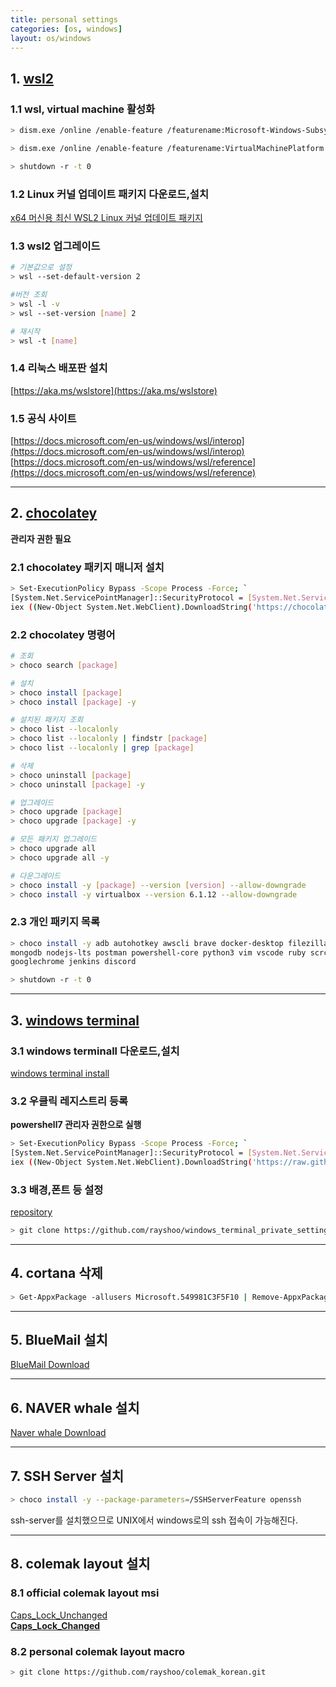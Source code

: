 ```yaml
---
title: personal settings
categories: [os, windows]
layout: os/windows
---
```


## <span>1. </span>[wsl2](https://docs.microsoft.com/ko-kr/windows/wsl/install-win10)

### <span>1.1 </span>wsl, virtual machine 활성화

```sh
> dism.exe /online /enable-feature /featurename:Microsoft-Windows-Subsystem-Linux /all /norestart

> dism.exe /online /enable-feature /featurename:VirtualMachinePlatform /all /norestart

> shutdown -r -t 0
```
### <span>1.2 </span>Linux 커널 업데이트 패키지 다운로드,설치<br/>
[x64 머신용 최신 WSL2 Linux 커널 업데이트 패키지](https://wslstorestorage.blob.core.windows.net/wslblob/wsl_update_x64.msi)


### <span>1.3 </span>wsl2 업그레이드

```sh
# 기본값으로 설정
> wsl --set-default-version 2

#버전 조회
> wsl -l -v
> wsl --set-version [name] 2

# 재시작
> wsl -t [name]
```

### <span>1.4 </span>리눅스 배포판 설치<br/>
[https://aka.ms/wslstore](https://aka.ms/wslstore)

### <span>1.5 </span>공식 사이트<br/>
[https://docs.microsoft.com/en-us/windows/wsl/interop](https://docs.microsoft.com/en-us/windows/wsl/interop)<br/>
[https://docs.microsoft.com/en-us/windows/wsl/reference](https://docs.microsoft.com/en-us/windows/wsl/reference)

<hr/>

## <span>2. </span>[chocolatey](https://chocolatey.org/)
**관리자 권한 필요**
### <span>2.1 </span>chocolatey 패키지 매니저 설치
```sh
> Set-ExecutionPolicy Bypass -Scope Process -Force; `
[System.Net.ServicePointManager]::SecurityProtocol = [System.Net.ServicePointManager]::SecurityProtocol -bor 3072; `
iex ((New-Object System.Net.WebClient).DownloadString('https://chocolatey.org/install.ps1'))
```
### <span>2.2 </span>chocolatey 명령어
```sh
# 조회
> choco search [package]

# 설치
> choco install [package]
> choco install [package] -y

# 설치된 패키지 조회
> choco list --localonly
> choco list --localonly | findstr [package]
> choco list --localonly | grep [package]

# 삭제
> choco uninstall [package]
> choco uninstall [package] -y

# 업그레이드
> choco upgrade [package]
> choco upgrade [package] -y

# 모든 패키지 업그레이드
> choco upgrade all
> choco upgrade all -y

# 다운그레이드
> choco install -y [package] --version [version] --allow-downgrade
> choco install -y virtualbox --version 6.1.12 --allow-downgrade
```

### <span>2.3 </span>개인 패키지 목록
```sh
> choco install -y adb autohotkey awscli brave docker-desktop filezilla FiraCode firefox git heidisql `
mongodb nodejs-lts postman powershell-core python3 vim vscode ruby scrcpy slack virtualbox vagrant zoom `
googlechrome jenkins discord

> shutdown -r -t 0
```

<hr/>

## <span>3. </span>[windows terminal](https://docs.microsoft.com/ko-kr/windows/terminal/)

### <span>3.1 </span>windows terminall 다운로드,설치
[windows terminal install](https://www.microsoft.com/ko-kr/p/windows-terminal/9n0dx20hk701?rtc=1&activetab=pivot:overviewtab)

### <span>3.2 </span>우클릭 레지스트리 등록

**powershell7 관리자 권한으로 실행**
```sh
> Set-ExecutionPolicy Bypass -Scope Process -Force; `
[System.Net.ServicePointManager]::SecurityProtocol = [System.Net.ServicePointManager]::SecurityProtocol -bor 3072; `
iex ((New-Object System.Net.WebClient).DownloadString('https://raw.githubusercontent.com/lextm/windowsterminal-shell/master/install.ps1'))
```

### <span>3.3 </span>배경,폰트 등 설정

[repository](https://github.com/rayshoo/windows_terminal_private_setting)
```sh
> git clone https://github.com/rayshoo/windows_terminal_private_setting.git
```

<hr/>

## <span>4. </span>cortana 삭제
```sh
> Get-AppxPackage -allusers Microsoft.549981C3F5F10 | Remove-AppxPackage
```

<hr/>

## <span>5. </span>BlueMail 설치

[BlueMail Download](https://bluemail.me/download/)

<hr/>

## <span>6. </span>NAVER whale 설치

[Naver whale Download](https://whale.naver.com/ko/download)

<hr/>

## <span>7. </span>SSH Server 설치
```sh
> choco install -y --package-parameters=/SSHServerFeature openssh
```
ssh-server를 설치했으므로 UNIX에서 windows로의 ssh 접속이 가능해진다.

<hr/>

## <span>8. </span> colemak layout 설치

### <span>8.1 </span> official colemak layout msi
[Caps_Lock_Unchanged](https://colemak.com/pub/windows/Colemak-1.1-Caps-Lock-Unchanged.zip)<br/>
**[Caps_Lock_Changed](https://skozl.com/s/colemak-caps.zip)**

### <span>8.2 </span> personal colemak layout macro
```sh
> git clone https://github.com/rayshoo/colemak_korean.git
```